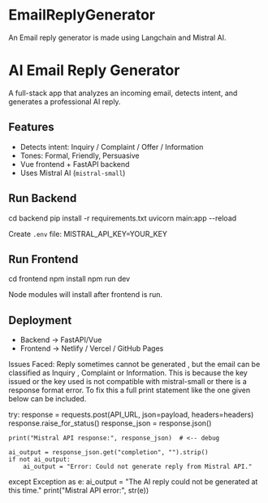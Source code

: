 # EmailReplyGenerator
An Email reply generator is made using Langchain and Mistral AI.

# AI Email Reply Generator

A full-stack app that analyzes an incoming email, detects intent, and generates a professional AI reply.

## Features
- Detects intent: Inquiry / Complaint / Offer / Information
- Tones: Formal, Friendly, Persuasive
- Vue frontend + FastAPI backend
- Uses Mistral AI (`mistral-small`)

## Run Backend
cd backend
pip install -r requirements.txt
uvicorn main:app --reload

Create `.env` file:
MISTRAL_API_KEY=YOUR_KEY

## Run Frontend
cd frontend
npm install
npm run dev

Node modules will install after frontend is run.

## Deployment
- Backend → FastAPI/Vue
- Frontend → Netlify / Vercel / GitHub Pages

Issues Faced: 
Reply sometimes cannot be generated , but the email can be classified as Inquiry , Complaint or Information. This is because the key issued or the key used is not compatible with mistral-small or there is a response format error. To fix this a full print statement like the one given below can be included.

try:
    response = requests.post(API_URL, json=payload, headers=headers)
    response.raise_for_status()
    response_json = response.json()

    print("Mistral API response:", response_json)  # <-- debug

    ai_output = response_json.get("completion", "").strip()
    if not ai_output:
        ai_output = "Error: Could not generate reply from Mistral API."

except Exception as e:
    ai_output = "The AI reply could not be generated at this time."
    print("Mistral API error:", str(e))

